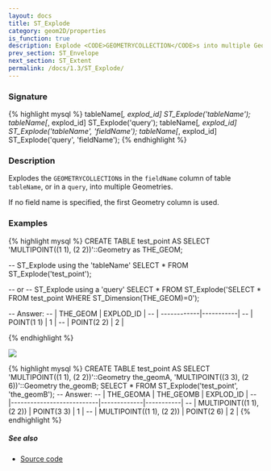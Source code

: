 ```yaml
---
layout: docs
title: ST_Explode
category: geom2D/properties
is_function: true
description: Explode <CODE>GEOMETRYCOLLECTION</CODE>s into multiple Geometries
prev_section: ST_Envelope
next_section: ST_Extent
permalink: /docs/1.3/ST_Explode/
---
```


### Signature

{% highlight mysql %}
tableName[*, explod_id] ST_Explode('tableName');
tableName[*, explod_id] ST_Explode('query');
tableName[*, explod_id] ST_Explode('tableName', 'fieldName');
tableName[*, explod_id] ST_Explode('query', 'fieldName');
{% endhighlight %}

### Description
Explodes the `GEOMETRYCOLLECTION`s in the `fieldName` column of table `tableName`, or in a `query`, into multiple Geometries.

If no field name is specified, the first Geometry column is used.

### Examples

{% highlight mysql %}
CREATE TABLE test_point AS SELECT
    'MULTIPOINT((1 1), (2 2))'::Geometry as THE_GEOM;

-- ST_Explode using the 'tableName'
SELECT * FROM ST_Explode('test_point');

-- or
-- ST_Explode using a 'query'
SELECT * FROM ST_Explode('SELECT * FROM test_point 
                          WHERE ST_Dimension(THE_GEOM)=0');

-- Answer:
--    |   THE_GEOM  | EXPLOD_ID |
--    | ------------|-----------|
--    | POINT(1 1)  |     1     |
--    | POINT(2 2)  |     2     |

{% endhighlight %}

<img class="displayed" src="../ST_Explode.png"/>

{% highlight mysql %}
CREATE TABLE test_point AS SELECT
    'MULTIPOINT((1 1), (2 2))'::Geometry the_geomA,
    'MULTIPOINT((3 3), (2 6))'::Geometry the_geomB;
SELECT * FROM ST_Explode('test_point', 'the_geomB');
-- Answer:
--    |         THE_GEOMA         | THE_GEOMB   | EXPLOD_ID |
--    |---------------------------|-------------|-----------|
--    | MULTIPOINT((1 1), (2 2))  | POINT(3 3)  |      1    |
--    | MULTIPOINT((1 1), (2 2))  | POINT(2 6)  |      2    |
{% endhighlight %}

##### See also

* <a href="https://github.com/orbisgis/h2gis/blob/v1.3.0/h2gis-functions/src/main/java/org/h2gis/functions/spatial/properties/ST_Explode.java" target="_blank">Source code</a>
